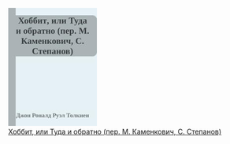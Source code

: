 ![](Хоббит,%20или%20Туда%20и%20обратно%20(пер.%20М.%20Каменкович,%20С.%20Степанов).jpg)  
[Хоббит, или Туда и обратно (пер. М. Каменкович, С. Степанов)](Хоббит,%20или%20Туда%20и%20обратно%20(пер.%20М.%20Каменкович,%20С.%20Степанов))
